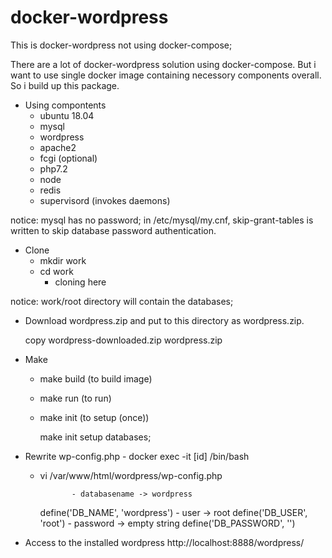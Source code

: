 # docker-wordpress

This is docker-wordpress not using docker-compose;

There are a lot of docker-wordpress solution using docker-compose.
But i want to use single docker image containing necessory components overall.
So i build up this package.

- Using compontents
	- ubuntu 18.04
	- mysql
	- wordpress
	- apache2
	- fcgi (optional)
	- php7.2
	- node
	- redis
	- supervisord (invokes daemons)

notice: mysql has no password;  in /etc/mysql/my.cnf, skip-grant-tables is written to skip database password authentication.


- Clone
	- mkdir work
	- cd work
        - cloning here 

notice: work/root directory will contain the databases;

- Download wordpress.zip and put to this directory as wordpress.zip.
  
  copy wordpress-downloaded.zip wordpress.zip

- Make
	- make build (to build image) 
	- make run (to run)
	- make init (to setup (once))

        make init setup databases;

- Rewrite wp-config.php
        - docker exec -it [id] /bin/bash
	- vi /var/www/html/wordpress/wp-config.php
	
                 - databasename -> wordpress
		 define('DB_NAME', 'wordpress')
                 - user -> root
		 define('DB_USER', 'root')
                 - password -> empty string
		 define('DB_PASSWORD', '')
		 

- Access to the installed wordpress
	http://localhost:8888/wordpress/
